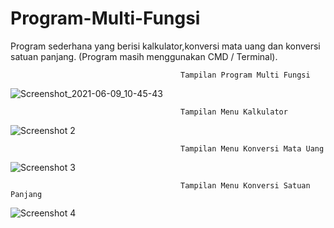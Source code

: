 # Program-Multi-Fungsi
Program sederhana yang berisi kalkulator,konversi mata uang dan konversi satuan panjang. (Program masih menggunakan CMD / Terminal).

                                          Tampilan Program Multi Fungsi
![Screenshot_2021-06-09_10-45-43](https://user-images.githubusercontent.com/75376635/121290195-65d43d80-c910-11eb-87ff-75552313cc1a.png)

                                          Tampilan Menu Kalkulator
![Screenshot 2](https://user-images.githubusercontent.com/75376635/121290236-7edcee80-c910-11eb-8abe-707da56daa21.png)

                                          Tampilan Menu Konversi Mata Uang
![Screenshot 3](https://user-images.githubusercontent.com/75376635/121290248-81d7df00-c910-11eb-84cd-b139b682d33d.png)

                                          Tampilan Menu Konversi Satuan Panjang
![Screenshot 4](https://user-images.githubusercontent.com/75376635/121290313-97e59f80-c910-11eb-8fb4-50b531813601.png)
